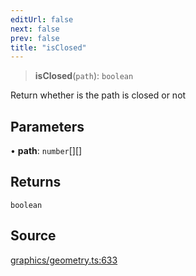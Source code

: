 ```yaml
---
editUrl: false
next: false
prev: false
title: "isClosed"
---
```


> **isClosed**(`path`): `boolean`

Return whether is the path is closed or not

## Parameters

• **path**: `number`[][]

## Returns

`boolean`

## Source

[graphics/geometry.ts:633](https://github.com/dgmjs/dgmjs/blob/c296d113d513e412f08f9016159ca40d11e704cd/packages/core/src/graphics/geometry.ts#L633)
